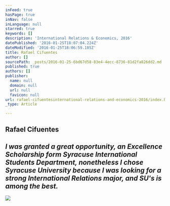 ```yaml
---
inFeed: true
hasPage: true
inNav: false
inLanguage: null
starred: true
keywords: []
description: 'International Relations & Economics, 2016'
datePublished: '2016-01-25T18:07:04.224Z'
dateModified: '2016-01-25T18:06:59.185Z'
title: Rafael Cifuentes
author: []
sourcePath: _posts/2016-01-25-6bd67d58-83e4-4ecc-8736-81d2fa826dd2.md
published: true
authors: []
publisher:
  name: null
  domain: null
  url: null
  favicon: null
url: rafael-cifuentesinternational-relations-and-economics-2016/index.html
_type: Article

---
```

## Rafael Cifuentes

## _I was granted a great opportunity, an Excellence Scholarship form Syracuse International Students Department, nonetheless  I chose Syracuse University because I was looking for a strong International Relations major, and SU's is among the best._
![](https://the-grid-user-content.s3-us-west-2.amazonaws.com/88977e04-4b9d-43f0-a96c-336d35afc255.jpg)